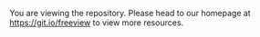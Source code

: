 You are viewing the repository. Please head to our homepage at https://git.io/freeview to view more resources.
